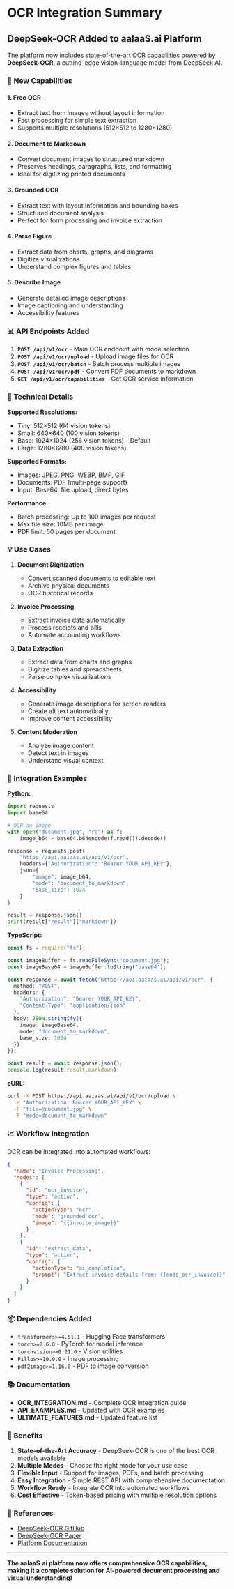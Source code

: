 # OCR Integration Summary

## DeepSeek-OCR Added to aaIaaS.ai Platform

The platform now includes state-of-the-art OCR capabilities powered by **DeepSeek-OCR**, a cutting-edge vision-language model from DeepSeek AI.

### 🎯 New Capabilities

#### 1. Free OCR
- Extract text from images without layout information
- Fast processing for simple text extraction
- Supports multiple resolutions (512×512 to 1280×1280)

#### 2. Document to Markdown
- Convert document images to structured markdown
- Preserves headings, paragraphs, lists, and formatting
- Ideal for digitizing printed documents

#### 3. Grounded OCR
- Extract text with layout information and bounding boxes
- Structured document analysis
- Perfect for form processing and invoice extraction

#### 4. Parse Figure
- Extract data from charts, graphs, and diagrams
- Digitize visualizations
- Understand complex figures and tables

#### 5. Describe Image
- Generate detailed image descriptions
- Image captioning and understanding
- Accessibility features

### 📊 API Endpoints Added

1. **`POST /api/v1/ocr`** - Main OCR endpoint with mode selection
2. **`POST /api/v1/ocr/upload`** - Upload image files for OCR
3. **`POST /api/v1/ocr/batch`** - Batch process multiple images
4. **`POST /api/v1/ocr/pdf`** - Convert PDF documents to markdown
5. **`GET /api/v1/ocr/capabilities`** - Get OCR service information

### 🔧 Technical Details

**Supported Resolutions:**
- Tiny: 512×512 (64 vision tokens)
- Small: 640×640 (100 vision tokens)
- Base: 1024×1024 (256 vision tokens) - Default
- Large: 1280×1280 (400 vision tokens)

**Supported Formats:**
- Images: JPEG, PNG, WEBP, BMP, GIF
- Documents: PDF (multi-page support)
- Input: Base64, file upload, direct bytes

**Performance:**
- Batch processing: Up to 100 images per request
- Max file size: 10MB per image
- PDF limit: 50 pages per document

### 💡 Use Cases

1. **Document Digitization**
   - Convert scanned documents to editable text
   - Archive physical documents
   - OCR historical records

2. **Invoice Processing**
   - Extract invoice data automatically
   - Process receipts and bills
   - Automate accounting workflows

3. **Data Extraction**
   - Extract data from charts and graphs
   - Digitize tables and spreadsheets
   - Parse complex visualizations

4. **Accessibility**
   - Generate image descriptions for screen readers
   - Create alt text automatically
   - Improve content accessibility

5. **Content Moderation**
   - Analyze image content
   - Detect text in images
   - Understand visual context

### 🚀 Integration Examples

**Python:**
```python
import requests
import base64

# OCR an image
with open("document.jpg", "rb") as f:
    image_b64 = base64.b64encode(f.read()).decode()

response = requests.post(
    "https://api.aaiaas.ai/api/v1/ocr",
    headers={"Authorization": "Bearer YOUR_API_KEY"},
    json={
        "image": image_b64,
        "mode": "document_to_markdown",
        "base_size": 1024
    }
)

result = response.json()
print(result["result"]["markdown"])
```

**TypeScript:**
```typescript
const fs = require("fs");

const imageBuffer = fs.readFileSync("document.jpg");
const imageBase64 = imageBuffer.toString("base64");

const response = await fetch("https://api.aaiaas.ai/api/v1/ocr", {
  method: "POST",
  headers: {
    "Authorization": "Bearer YOUR_API_KEY",
    "Content-Type": "application/json"
  },
  body: JSON.stringify({
    image: imageBase64,
    mode: "document_to_markdown",
    base_size: 1024
  })
});

const result = await response.json();
console.log(result.result.markdown);
```

**cURL:**
```bash
curl -X POST https://api.aaiaas.ai/api/v1/ocr/upload \
  -H "Authorization: Bearer YOUR_API_KEY" \
  -F "file=@document.jpg" \
  -F "mode=document_to_markdown"
```

### 📈 Workflow Integration

OCR can be integrated into automated workflows:

```json
{
  "name": "Invoice Processing",
  "nodes": [
    {
      "id": "ocr_invoice",
      "type": "action",
      "config": {
        "actionType": "ocr",
        "mode": "grounded_ocr",
        "image": "{{invoice_image}}"
      }
    },
    {
      "id": "extract_data",
      "type": "action",
      "config": {
        "actionType": "ai_completion",
        "prompt": "Extract invoice details from: {{node_ocr_invoice}}"
      }
    }
  ]
}
```

### 📦 Dependencies Added

- `transformers>=4.51.1` - Hugging Face transformers
- `torch>=2.6.0` - PyTorch for model inference
- `torchvision>=0.21.0` - Vision utilities
- `Pillow>=10.0.0` - Image processing
- `pdf2image>=1.16.0` - PDF to image conversion

### 📚 Documentation

- **OCR_INTEGRATION.md** - Complete OCR integration guide
- **API_EXAMPLES.md** - Updated with OCR examples
- **ULTIMATE_FEATURES.md** - Updated feature list

### 🎉 Benefits

1. **State-of-the-Art Accuracy** - DeepSeek-OCR is one of the best OCR models available
2. **Multiple Modes** - Choose the right mode for your use case
3. **Flexible Input** - Support for images, PDFs, and batch processing
4. **Easy Integration** - Simple REST API with comprehensive documentation
5. **Workflow Ready** - Integrate OCR into automated workflows
6. **Cost Effective** - Token-based pricing with multiple resolution options

### 🔗 References

- [DeepSeek-OCR GitHub](https://github.com/deepseek-ai/DeepSeek-OCR)
- [DeepSeek-OCR Paper](https://arxiv.org/abs/2510.18234)
- [Platform Documentation](https://docs.aaiaas.ai)

---

**The aaIaaS.ai platform now offers comprehensive OCR capabilities, making it a complete solution for AI-powered document processing and visual understanding!**

